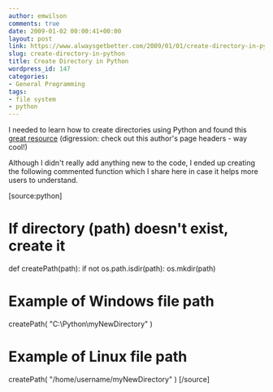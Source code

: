 ```yaml
---
author: emwilson
comments: true
date: 2009-01-02 00:00:41+00:00
layout: post
link: https://www.alwaysgetbetter.com/2009/01/01/create-directory-in-python/
slug: create-directory-in-python
title: Create Directory in Python
wordpress_id: 147
categories:
- General Programming
tags:
- file system
- python
---
```


I needed to learn how to create directories using Python and found this [great resource](http://desk.stinkpot.org:8080/tricks/index.php/2006/07/create-a-directory-in-python/) (digression: check out this author's page headers - way cool!)

Although I didn't really add anything new to the code, I ended up creating the following commented function which I share here in case it helps more users to understand.

[source:python]
# If directory (path) doesn't exist, create it
def createPath(path):
    if not os.path.isdir(path):
        os.mkdir(path)

# Example of Windows file path
createPath( "C:\\Python\\myNewDirectory" )

# Example of Linux file path
createPath( "/home/username/myNewDirectory" )
[/source]
